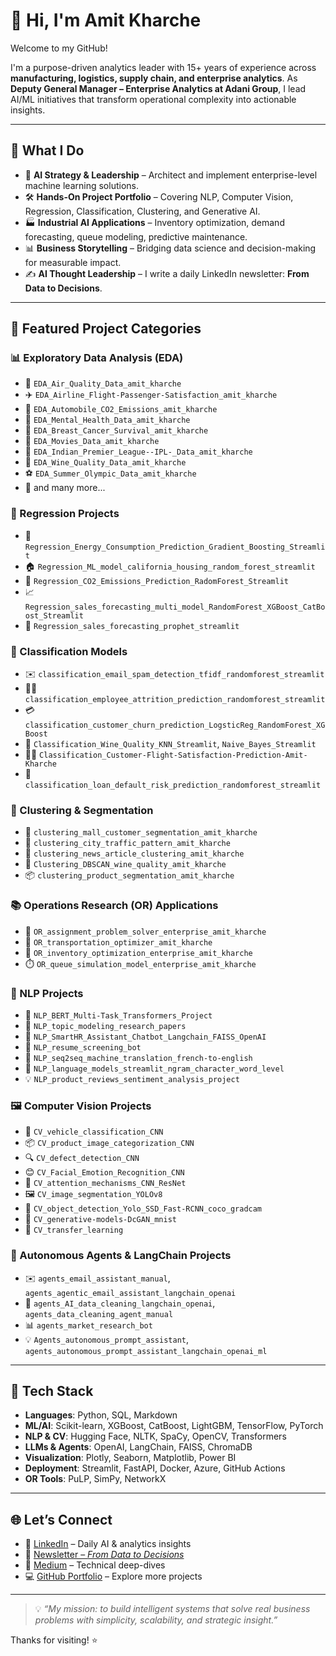 # 👋 Hi, I'm Amit Kharche

Welcome to my GitHub!

I'm a purpose-driven analytics leader with 15+ years of experience across **manufacturing, logistics, supply chain, and enterprise analytics**. As **Deputy General Manager – Enterprise Analytics at Adani Group**, I lead AI/ML initiatives that transform operational complexity into actionable insights.

---

## 🚀 What I Do

- 🧠 **AI Strategy & Leadership** – Architect and implement enterprise-level machine learning solutions.
- 🛠️ **Hands-On Project Portfolio** – Covering NLP, Computer Vision, Regression, Classification, Clustering, and Generative AI.
- 🏭 **Industrial AI Applications** – Inventory optimization, demand forecasting, queue modeling, predictive maintenance.
- 📊 **Business Storytelling** – Bridging data science and decision-making for measurable impact.
- ✍️ **AI Thought Leadership** – I write a daily LinkedIn newsletter: **From Data to Decisions**.

---

## 📂 Featured Project Categories

### 📊 Exploratory Data Analysis (EDA)
- 🔬 `EDA_Air_Quality_Data_amit_kharche`
- ✈️ `EDA_Airline_Flight-Passenger-Satisfaction_amit_kharche`
- 🚗 `EDA_Automobile_CO2_Emissions_amit_kharche`
- 🧠 `EDA_Mental_Health_Data_amit_kharche`
- 🧬 `EDA_Breast_Cancer_Survival_amit_kharche`
- 🎥 `EDA_Movies_Data_amit_kharche`
- 🏏 `EDA_Indian_Premier_League--IPL-_Data_amit_kharche`
- 🍷 `EDA_Wine_Quality_Data_amit_kharche`
- ⚽ `EDA_Summer_Olympic_Data_amit_kharche`
- 🧳 and many more...

### 🔢 Regression Projects
- 🔋 `Regression_Energy_Consumption_Prediction_Gradient_Boosting_Streamlit`
- 🏠 `Regression_ML_model_california_housing_random_forest_streamlit`
- 🧾 `Regression_CO2_Emissions_Prediction_RadomForest_Streamlit`
- 📈 `Regression_sales_forecasting_multi_model_RandomForest_XGBoost_CatBoost_Streamlit`
- 🔮 `Regression_sales_forecasting_prophet_streamlit`

### 🧠 Classification Models
- ✉️ `classification_email_spam_detection_tfidf_randomforest_streamlit`
- 👨‍💼 `classification_employee_attrition_prediction_randomforest_streamlit`
- 💳 `classification_customer_churn_prediction_LogsticReg_RandomForest_XGBoost`
- 🍷 `Classification_Wine_Quality_KNN_Streamlit`, `Naive_Bayes_Streamlit`
- 🧑‍✈️ `Classification_Customer-Flight-Satisfaction-Prediction-Amit-Kharche`
- 🏦 `classification_loan_default_risk_prediction_randomforest_streamlit`

### 🧭 Clustering & Segmentation
- 🏬 `clustering_mall_customer_segmentation_amit_kharche`
- 🚦 `clustering_city_traffic_pattern_amit_kharche`
- 📰 `clustering_news_article_clustering_amit_kharche`
- 🍷 `Clustering_DBSCAN_wine_quality_amit_kharche`
- 📦 `clustering_product_segmentation_amit_kharche`

### 📚 Operations Research (OR) Applications
- 🧮 `OR_assignment_problem_solver_enterprise_amit_kharche`
- 🚚 `OR_transportation_optimizer_amit_kharche`
- 🧾 `OR_inventory_optimization_enterprise_amit_kharche`
- ⏱️ `OR_queue_simulation_model_enterprise_amit_kharche`

### 💬 NLP Projects
- 🧠 `NLP_BERT_Multi-Task_Transformers_Project`
- 🧾 `NLP_topic_modeling_research_papers`
- 🤖 `NLP_SmartHR_Assistant_Chatbot_Langchain_FAISS_OpenAI`
- 📝 `NLP_resume_screening_bot`
- 📖 `NLP_seq2seq_machine_translation_french-to-english`
- 💬 `NLP_language_models_streamlit_ngram_character_word_level`
- 💡 `NLP_product_reviews_sentiment_analysis_project`

### 🖼️ Computer Vision Projects
- 🚗 `CV_vehicle_classification_CNN`
- 📦 `CV_product_image_categorization_CNN`
- 🔍 `CV_defect_detection_CNN`
- 😊 `CV_Facial_Emotion_Recognition_CNN`
- 🧠 `CV_attention_mechanisms_CNN_ResNet`
- 🖼️ `CV_image_segmentation_YOLOv8`
- 🎯 `CV_object_detection_Yolo_SSD_Fast-RCNN_coco_gradcam`
- 🎨 `CV_generative-models-DcGAN_mnist`
- 🧠 `CV_transfer_learning`

### 🤖 Autonomous Agents & LangChain Projects
- ✉️ `agents_email_assistant_manual`, `agents_agentic_email_assistant_langchain_openai`
- 🧼 `agents_AI_data_cleaning_langchain_openai`, `agents_data_cleaning_agent_manual`
- 📊 `agents_market_research_bot`
- 💡 `Agents_autonomous_prompt_assistant`, `agents_autonomous_prompt_assistant_langchain_openai_ml`

---

## 🧾 Tech Stack

- **Languages**: Python, SQL, Markdown
- **ML/AI**: Scikit-learn, XGBoost, CatBoost, LightGBM, TensorFlow, PyTorch
- **NLP & CV**: Hugging Face, NLTK, SpaCy, OpenCV, Transformers
- **LLMs & Agents**: OpenAI, LangChain, FAISS, ChromaDB
- **Visualization**: Plotly, Seaborn, Matplotlib, Power BI
- **Deployment**: Streamlit, FastAPI, Docker, Azure, GitHub Actions
- **OR Tools**: PuLP, SimPy, NetworkX

---

## 🌐 Let’s Connect

- 🔗 [LinkedIn](https://www.linkedin.com/in/amitkharche) – Daily AI & analytics insights
- 📰 [Newsletter – *From Data to Decisions*](https://www.linkedin.com/newsletters/from-data-to-decisions-7160413880175802368/)
- 📄 [Medium](https://medium.com/@amitkharche) – Technical deep-dives
- 💻 [GitHub Portfolio](https://github.com/amitkharche?tab=repositories) – Explore more projects

---

> 💡 *“My mission: to build intelligent systems that solve real business problems with simplicity, scalability, and strategic insight.”*

Thanks for visiting! ⭐
